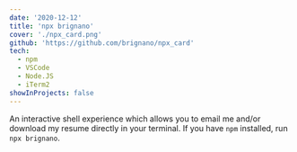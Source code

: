 ```yaml
---
date: '2020-12-12'
title: 'npx brignano'
cover: './npx_card.png'
github: 'https://github.com/brignano/npx_card'
tech:
  - npm
  - VSCode
  - Node.JS
  - iTerm2
showInProjects: false
---
```


An interactive shell experience which allows you to email me and/or download my resume directly in your terminal. If you have `npm` installed, run `npx brignano`.
